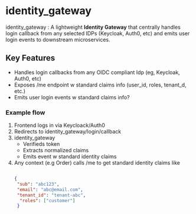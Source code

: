 # identity_gateway
identity_gateway : A lightweight **Identity Gateway** that centrally handles login callback from  any selected IDPs (Keycloak, Auth0, etc) and emits user login events to downstream microservices.


## Key Features
* Handles login callbacks from any OIDC compliant Idp (eg, Keycloak, Auth0, etc)
* Exposes /me endpoint w standard claims info (user_id, roles, tenant_d, etc.)
* Emits user login events w standard claims info?


### Example flow
1. Frontend logs in via Keycloack/Auth0
2. Redirects to identity_gateway/login/callback
3. identity_gateway
   * Verifieds token
   * Extracts normalized claims
   * Emits event w standard identity claims
4. Any context (e.g Order) calls /me to get standard identity claims like
   ```json
   
   {
    "sub": "abc123",
    "email": "abc@email.com",
    "tenant_id": "tenant-abc",
     "roles": ["customer"]
    }
   

   ```

